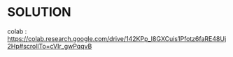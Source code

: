 # SOLUTION
colab : https://colab.research.google.com/drive/142KPp_I8GXCuis1Pfotz6faRE48Uj2Hp#scrollTo=cVIr_gwPqqvB
